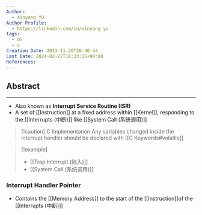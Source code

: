 ```yaml
---
Author:
  - Xinyang YU
Author Profile:
  - https://linkedin.com/in/xinyang-yu
tags:
  - OS
  - c
Creation Date: 2023-11-20T20:40:44
Last Date: 2024-02-22T18:33:15+08:00
References: 
---
```

## Abstract
---
- Also known as **Interrupt Service Routine (ISR)**
- A set of [[Instruction]] at a fixed address within [[Kernel]], responding to the [[Interrupts (中断)]] like [[System Call (系统调用)]]

>[!caution] C Implementation
> Any variables changed inside the interrupt handler should be declared with [[C Keywords#volatile]]

>[!example]
> - [[Trap Interrupt (陷入)]]
> - [[System Call (系统调用)]]


### Interrupt Handler Pointer
- Contains the [[Memory Address]] to the start of the [[Instruction]]of the [[Interrupts (中断)]]
